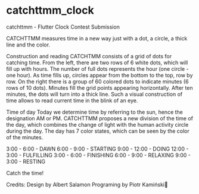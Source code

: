 # catchttmm_clock
catchttmm - Flutter Clock Contest Submission

CATCHTTMM measures time in a new way just with a dot, a circle, a thick line and the color.

Construction and reading
CATCHTMM consists of a grid of dots for catching time. From the left, there are two rows of 6 white dots, which will fill up with hours. The number of full dots represents the hour (one circle - one hour). As time fills up, circles appear from the bottom to the top, row by row. On the right there is a group of 60 colored dots to indicate minutes (6 rows of 10 dots). Minutes fill the grid points appearing horizontally. After ten minutes, the dots will turn into a thick line. Such a visual construction of time allows to read current time in the blink of an eye.

Time of day
Today we determine time by referring to the sun, hence the designation AM or PM. CATCHTTMM proposes a new division of the time of the day, which combines the change of light with the human activity circle during the day. The day has 7 color states, which can be seen by the color of the minutes.

3:00	-	6:00	- DAWN
6:00	-	9:00	- STARTING
9:00	-	12:00	- DOING
12:00	-	3:00	- FULFILLING
3:00	-	6:00	- FINISHING
6:00	-	9:00	- RELAXING
9:00	-	3:00	- RESTING

Catch the time!

Credits:
Design by Albert Salamon
Programing by Piotr Kamiński
